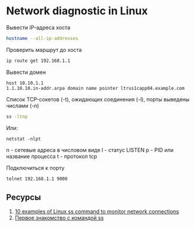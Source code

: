 # Network diagnostic in Linux

Вывести IP-адреса хоста
```bash
hostname --all-ip-addresses
```

Проверить маршрут до хоста
```bash
ip route get 192.168.1.1
```

Вывести домен
```shell script
host 10.10.1.1
1.1.10.10.in-addr.arpa domain name pointer ltrus1capp04.example.com
```

Список TCP-сокетов (-t), ожидающих соединения (-l), порты выведены числами (-n)
```bash
ss -ltnp
```

Или:
```shell script
netstat -nlpt
```
n - сетевые адреса в числовом виде
l - статус LISTEN
p - PID или название процесса
t - протокол tcp

Подключиться к порту
```bash
telnet 192.168.1.1 9000
```


## Ресурсы

1. [10 examples of Linux ss command to monitor network connections](https://www.binarytides.com/linux-ss-command/)
2. [Первое знакомство с командой ss](https://habr.com/ru/company/ruvds/blog/346744/)
